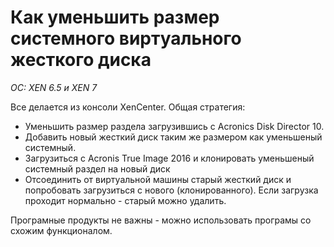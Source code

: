 # Как уменьшить размер системного виртуального жесткого диска
*OC: XEN 6.5 и XEN 7*

Все делается из консоли XenCenter. Общая стратегия:

* Уменьшить размер раздела загрузившись с Acronics Disk Director 10.
* Добавить новый жесткий диск таким же размером как уменьшеный системный.
* Загрузиться с Acronis True Image 2016 и клонировать уменьшеный системный раздел на новый диск
* Отсоединить от виртуальной машины старый жесткий диск и попробовать загрузиться с нового (клонированного). Если загрузка проходит нормально - старый можно удалить.

Програмные продукты не важны - можно использовать програмы со схожим функционалом. 